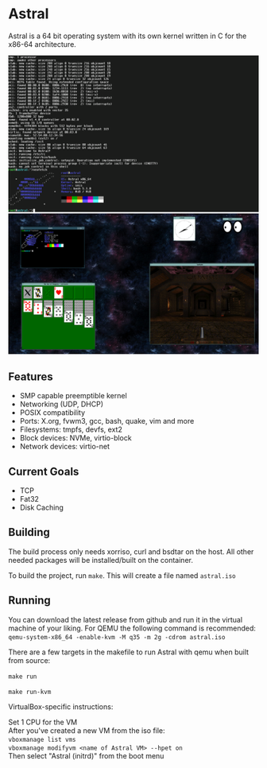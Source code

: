 # Astral

Astral is a 64 bit operating system with its own kernel written in C for the x86-64 architecture.

![](https://raw.githubusercontent.com/Mathewnd/Astral/rewrite/screenshots/console.png)
![](https://raw.githubusercontent.com/Mathewnd/Astral/rewrite/screenshots/fvwm3.png)

## Features

- SMP capable preemptible kernel
- Networking (UDP, DHCP)
- POSIX compatibility
- Ports: X.org, fvwm3, gcc, bash, quake, vim and more
- Filesystems: tmpfs, devfs, ext2
- Block devices: NVMe, virtio-block
- Network devices: virtio-net

## Current Goals

- TCP
- Fat32
- Disk Caching

## Building

The build process only needs xorriso, curl and bsdtar on the host. All other needed packages will be installed/built on the container.

To build the project, run ``make``. This will create a file named ``astral.iso``

## Running
You can download the latest release from github and run it in the virtual machine of your liking.
For QEMU the following command is recommended:
``qemu-system-x86_64 -enable-kvm -M q35 -m 2g -cdrom astral.iso``

There are a few targets in the makefile to run Astral with qemu when built from source:

``make run``

``make run-kvm``

VirtualBox-specific instructions:

Set 1 CPU for the VM\
After you've created a new VM from the iso file:\
`vboxmanage list vms`\
`vboxmanage modifyvm <name of Astral VM> --hpet on`\
Then select "Astral (initrd)" from the boot menu
